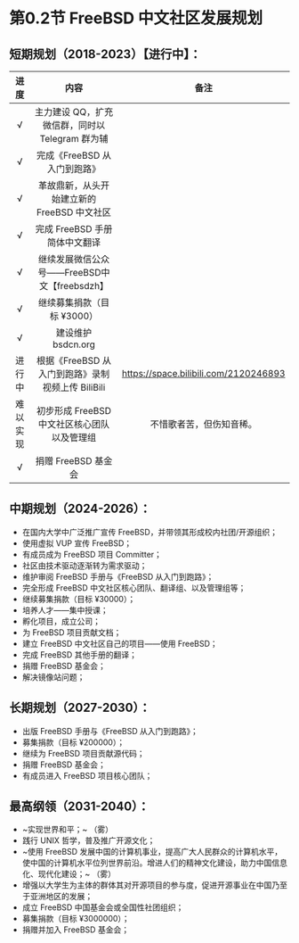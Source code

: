 # 第0.2节 FreeBSD 中文社区发展规划

## 短期规划（2018-2023）【进行中】：

|进度|内容|备注|
|:---:|:---:|:---:|
|√ |主力建设 QQ，扩充微信群，同时以 Telegram 群为辅||
|√ |完成《FreeBSD 从入门到跑路》||
| √ | 革故鼎新，从头开始建立新的 FreeBSD 中文社区||
|√ |完成 FreeBSD 手册简体中文翻译 ||
|√ |继续发展微信公众号——FreeBSD中文【freebsdzh】||
|√ | 继续募集捐款（目标 ¥3000）||
|√ |建设维护 bsdcn.org||
|进行中 |根据《FreeBSD 从入门到跑路》录制视频上传 BiliBili|<https://space.bilibili.com/2120246893>|
|难以实现 |初步形成 FreeBSD 中文社区核心团队以及管理组|不惜歌者苦，但伤知音稀。|
|√ | 捐赠 FreeBSD 基金会||

## 中期规划（2024-2026）：

* 在国内大学中广泛推广宣传 FreeBSD，并带领其形成校内社团/开源组织；
* 使用虚拟 VUP 宣传 FreeBSD；
* 有成员成为 FreeBSD 项目 Committer；
* 社区由技术驱动逐渐转为需求驱动；
* 维护审阅 FreeBSD 手册与《FreeBSD 从入门到跑路》；
* 完全形成 FreeBSD 中文社区核心团队、翻译组、以及管理组等；
* 继续募集捐款（目标 ¥30000）；
* 培养人才——集中授课；
* 孵化项目，成立公司；
* 为 FreeBSD 项目贡献文档；
* 建立 FreeBSD 中文社区自己的项目——使用 FreeBSD；
* 完成 FreeBSD 其他手册的翻译；
* 捐赠 FreeBSD 基金会；
* 解决镜像站问题；

## 长期规划（2027-2030）：

* 出版 FreeBSD 手册与《FreeBSD 从入门到跑路》；
* 募集捐款（目标 ¥200000）；
* 继续为 FreeBSD 项目贡献源代码；
* 捐赠 FreeBSD 基金会；
* 有成员进入 FreeBSD 项目核心团队；

## 最高纲领（2031-2040）：

* ~实现世界和平；~ （雾）
* 践行 UNIX 哲学，普及推广开源文化；
* ~使用 FreeBSD 发展中国的计算机事业，提高广大人民群众的计算机水平，使中国的计算机水平位列世界前沿。增进人们的精神文化建设，助力中国信息化、现代化建设；~ （雾）
* 增强以大学生为主体的群体其对开源项目的参与度，促进开源事业在中国乃至于亚洲地区的发展；
* 成立 FreeBSD 中国基金会或全国性社团组织；
* 募集捐款（目标 ¥3000000）；
* 捐赠并加入 FreeBSD 基金会；
